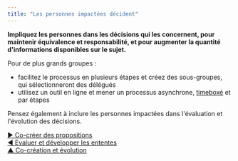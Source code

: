 ```yaml
---
title: "Les personnes impactées décident"
---
```



**Impliquez les personnes dans les décisions qui les concernent, pour maintenir équivalence et responsabilité, et pour augmenter la quantité d'informations disponibles sur le sujet.**

Pour de plus grands groupes :

- facilitez le processus en plusieurs étapes et créez des sous-groupes, qui sélectionneront des délégués
- utilisez un outil en ligne et mener un processus asynchrone, [timeboxé](timebox-activities.html) et par étapes

Pensez également à inclure les personnes impactées dans l'évaluation et l'évolution des décisions.

[&#9654; Co-créer des propositions](co-create-proposals.html)<br/>[&#9664; Evaluer et développer les ententes](evaluate-and-evolve-agreements.html)<br/>[&#9650; Co-création et évolution](co-creation-and-evolution.html)

